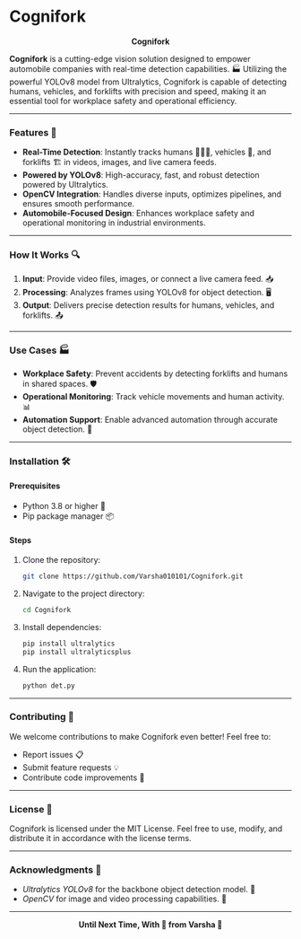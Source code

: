 # Cognifork
<p align="center">
 <strong>Cognifork</strong>
</p>


**Cognifork** is a cutting-edge vision solution designed to empower automobile companies with real-time detection capabilities. 🏭 Utilizing the powerful YOLOv8 model from Ultralytics, Cognifork is capable of detecting humans, vehicles, and forklifts with precision and speed, making it an essential tool for workplace safety and operational efficiency.

---

### Features 🚀

- **Real-Time Detection**: Instantly tracks humans 🧑‍🤝‍🧑, vehicles 🚗, and forklifts 🏗️ in videos, images, and live camera feeds.
- **Powered by YOLOv8**: High-accuracy, fast, and robust detection powered by Ultralytics.
- **OpenCV Integration**: Handles diverse inputs, optimizes pipelines, and ensures smooth performance.
- **Automobile-Focused Design**: Enhances workplace safety and operational monitoring in industrial environments.

---

### How It Works 🔍
1. **Input**: Provide video files, images, or connect a live camera feed. 📥
2. **Processing**: Analyzes frames using YOLOv8 for object detection. 🖥️
3. **Output**: Delivers precise detection results for humans, vehicles, and forklifts. 📤

---

### Use Cases 🏭

- **Workplace Safety**: Prevent accidents by detecting forklifts and humans in shared spaces. 🛡️
- **Operational Monitoring**: Track vehicle movements and human activity. 📊
- **Automation Support**: Enable advanced automation through accurate object detection. 🤖

---

### Installation 🛠️

#### Prerequisites
- Python 3.8 or higher 🐍
- Pip package manager 📦

#### Steps
1. Clone the repository:
   ```bash
   git clone https://github.com/Varsha010101/Cognifork.git
2. Navigate to the project directory:
    ```bash 
    cd Cognifork 
3. Install dependencies:
    ```bash 
    pip install ultralytics
    pip install ultralyticsplus 
4. Run the application:
    ```bash
    python det.py
    
---

### Contributing 🌟
We welcome contributions to make Cognifork even better! Feel free to:

- Report issues 📋
- Submit feature requests 💡
- Contribute code improvements 🔧

---

### License 📝

Cognifork is licensed under the MIT License. Feel free to use, modify, and distribute it in accordance with the license terms.

---

### Acknowledgments 🤝
- *Ultralytics YOLOv8* for the backbone object detection model. 🤖
- *OpenCV* for image and video processing capabilities. 🎥

---
<p align="center">
<strong>Until Next Time, With 💖 from Varsha 💫</strong>
</p>

